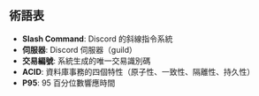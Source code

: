 ## 術語表


- **Slash Command**: Discord 的斜線指令系統
- **伺服器**: Discord 伺服器（guild）
- **交易編號**: 系統生成的唯一交易識別碼
- **ACID**: 資料庫事務的四個特性（原子性、一致性、隔離性、持久性）
- **P95**: 95 百分位數響應時間

